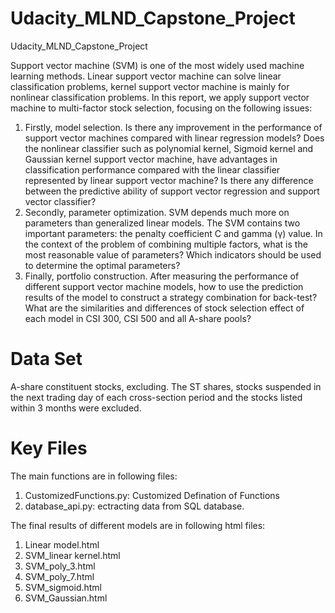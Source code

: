 # Udacity_MLND_Capstone_Project
Udacity_MLND_Capstone_Project

Support vector machine (SVM) is one of the most widely used machine learning methods. Linear support vector machine can solve linear classification problems, kernel support vector machine is mainly for nonlinear classification problems. In this report, we apply support vector machine to multi-factor stock selection, focusing on the following issues:

  1.	Firstly, model selection. Is there any improvement in the performance of support vector machines compared with linear regression models? Does the nonlinear classifier such as polynomial kernel, Sigmoid kernel and Gaussian kernel support vector machine, have advantages in classification performance compared with the linear classifier represented by linear support vector machine? Is there any difference between the predictive ability of support vector regression and support vector classifier?
  2.	Secondly, parameter optimization. SVM depends much more on parameters than generalized linear models. The SVM contains two important parameters: the penalty coefficient C and gamma (γ) value. In the context of the problem of combining multiple factors, what is the most reasonable value of parameters? Which indicators should be used to determine the optimal parameters?
  3.	Finally, portfolio construction. After measuring the performance of different support vector machine models, how to use the prediction results of the model to construct a strategy combination for back-test? What are the similarities and differences of stock selection effect of each model in CSI 300, CSI 500 and all A-share pools?

# Data Set
A-share constituent stocks, excluding. The ST shares, stocks suspended in the next trading day of each cross-section period and the stocks listed within 3 months were excluded.

# Key Files
The main functions are in following files:
  1. CustomizedFunctions.py: Customized Defination of Functions
  2. database_api.py: ectracting data from SQL database.

The final results of different models are in following html files:
  1. Linear model.html
  2. SVM_linear kernel.html
  3. SVM_poly_3.html
  4. SVM_poly_7.html
  5. SVM_sigmoid.html
  6. SVM_Gaussian.html
